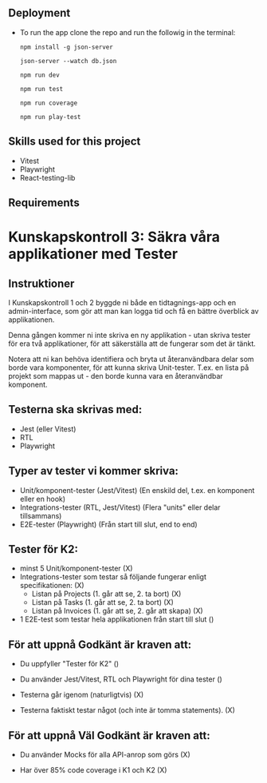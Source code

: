 ## Deployment
* To run the app clone the repo and run the followig in the terminal: 
  ```
  npm install -g json-server
  ```
  ```
  json-server --watch db.json
  ```
  ```
  npm run dev
  ```
  ```
  npm run test
  ```
  ```
  npm run coverage
  ```
  ```
  npm run play-test
  ```

## Skills used for this project
* Vitest
* Playwright
* React-testing-lib

## Requirements

# Kunskapskontroll 3: Säkra våra applikationer med Tester

## Instruktioner
I Kunskapskontroll 1 och 2 byggde ni både en tidtagnings-app och en admin-interface, som gör att man kan logga tid och få en bättre överblick av applikationen.

Denna gången kommer ni inte skriva en ny applikation - utan skriva tester för era två applikationer, för att säkerställa att de fungerar som det är tänkt.

Notera att ni kan behöva identifiera och bryta ut återanvändbara delar som borde vara komponenter, för att kunna skriva Unit-tester. 
T.ex. en lista på projekt som mappas ut - den borde kunna vara en återanvändbar komponent.

## Testerna ska skrivas med:
- Jest (eller Vitest)
- RTL
- Playwright

## Typer av tester vi kommer skriva:
- Unit/komponent-tester (Jest/Vitest)
  (En enskild del, t.ex. en komponent eller en hook)
- Integrations-tester (RTL, Jest/Vitest)
  (Flera "units" eller delar tillsammans)
- E2E-tester (Playwright)
  (Från start till slut, end to end)

## Tester för K2:
- minst 5 Unit/komponent-tester (X)
- Integrations-tester som testar så följande fungerar enligt specifikationen: (X)
  - Listan på Projects (1. går att se, 2. ta bort) (X)
  - Listan på Tasks (1. går att se,  2. ta bort) (X)
  - Listan på Invoices (1. går att se, 2. går att skapa) (X)
- 1 E2E-test som testar hela applikationen från start till slut ()

## För att uppnå Godkänt är kraven att:
- Du uppfyller "Tester för K2" ()

- Du använder Jest/Vitest, RTL och Playwright för dina tester ()

- Testerna går igenom (naturligtvis) (X)

- Testerna faktiskt testar något (och inte är tomma statements). (X)

## För att uppnå Väl Godkänt är kraven att:
- Du använder Mocks för alla API-anrop som görs (X)

- Har över 85% code coverage i K1 och K2 (X)